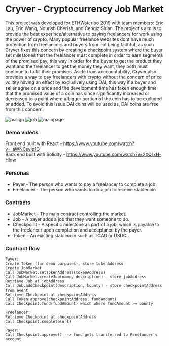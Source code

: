 # Cryver - Cryptocurrency Job Market

This project was developed for ETHWaterloo 2019 with team members: Eric Lau, Eric Wang, Nourish Cherish, and Cengiz Sirlan. The project's aim is to provide the best experince/alternative to paying freelancers for work using the power of crypto. Many popular freelance websites dont have much protection from freelancers and buyers from not being faithful, as such Cryver fixes this concern by creating a checkpoint system where the buyer set milestones that the freelancer must complete in order to earn segments of the promised pay, this way in order for the buyer to get the product they want and the freelancer to get the money they want, they both must continue to fulfill their promises. Aside from acccountability, Cryver also provides a way to pay freelancers with crypto without the concern of price volitity having an effect by exclusively using DAI, this way if a buyer and seller agree on a price and the development time has taken enough time that the promised value of a coin has since significantly increased or decreased to a point where a bigger portion of the coin has to be excluded or added. To avoid this issue DAI coins will be used as, DAI coins are free from this concern.

![assign](/images/assign.jpg=500x250)
![job](/images/job.jpg=400x250)
![mainpage](/images/mainpage.jpg=450x250)

### Demo videos

Front end built with React - https://www.youtube.com/watch?v=_aWNCsyIz1Q  
Back end built with Solidity - https://www.youtube.com/watch?v=2XQ1xH-Hlqw

### Personas

- Payer - The person who wants to pay a freelancer to complete a job
- Freelancer - The person who wants to do a job to receive stablecoin

### Contracts

- JobMarket - The main contract controlling the market.
- Job - A payer adds a job that they want someone to do.
- Checkpoint - A specific milestone as part of a job, which is payable to the freelancer upon completion and acceptance by the payer.
- Token - An existing stablecoin such as TCAD or USDC.

### Contract flow

```
Payer:
Create Token (for demo purposes), store tokenAddress
Create JobMarket
Call JobMarket.setTokenAddress(tokenAddress)
Call JobMarket.createJob(name, description) — store jobAddress
Retrieve Job at jobAddress
Call Job.addCheckpoint(description, bounty) - store checkpointAddress from event
Retrieve Checkpoint at checkpointAddress
Call Token.approve(checkpointAddress, fundAmount)
Call Checkpoint.fund(fundAmount) which where fundAmount >= bounty

Freelancer:
Retrieve Checkpoint at checkpointAddress
Call Checkpoint.complete(url)

Payer:
Call Checkpoint.approve() --> fund gets transferred to Freelancer's account
```
